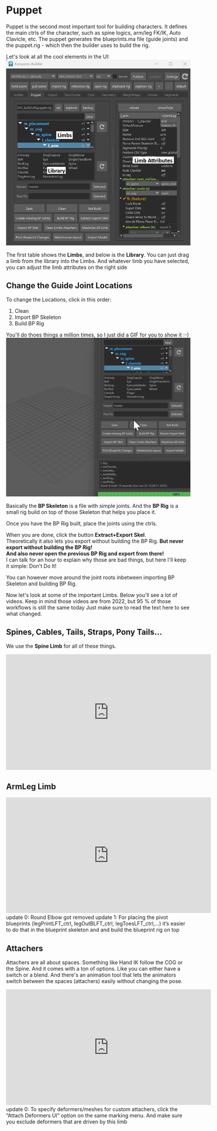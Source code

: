 # Puppet

Puppet is the second most important tool for building characters. It defines the main
ctrls of the character, such as spine logics, arm/leg FK/IK, Auto Clavicle, etc.
The puppet generates the blueprints.ma file (guide joints) and the puppet.rig - which then the builder uses to build the rig.

Let's look at all the cool elements in the UI:
![Alt text](images/puppet_ui.jpg)

The first table shows the **Limbs**, and below is the **Library**. You can just drag a limb from the 
library into the Limbs. And whatever limb you have selected, you can adjust the limb attributes on the right side

## Change the Guide Joint Locations
To change the Locations, click in this order:  
1. Clean  
2. Import BP Skeleton    
3. Build BP Rig  

You'll do thoes things a million times, so I just did a GIF for you to show it :-)
![Alt text](images/cleanImportBuild.gif)

Basically the **BP Skeleton** is a file with simple joints. And the **BP Rig** is a small rig
build on top of those Skeleton that helps you place it. 

Once you have the BP Rig built, place the joints using the ctrls. 

When you are done, click the button **Extract+Export Skel**.  
Theoretically it also lets you export without building the BP Rig.
**But never export without building the BP Rig!**  
**And also never open the previous BP Rig and export from there!**  
I can talk for an hour to explain why those are bad things, but here I'll keep it simple: Don't Do It!

You can however move around the joint roots inbetween importing BP Skeleton and building BP Rig. 

Now let's look at some of the important Limbs. Below you'll see a lot of videos. 
Keep in mind those videos are from 2022, but 95 % of those workflows is still the same today
Just make sure to read the text here to see what changed.

## Spines, Cables, Tails, Straps, Pony Tails...
We use the **Spine Limb** for all of these things. 
<iframe width="560" height="315"
src="https://www.youtube.com/embed/kEA6R8v1gDk"
title="YouTube video player" frameborder="0"
allow="accelerometer; autoplay; clipboard-write; encrypted-media; gyroscope; picture-in-picture"
allowfullscreen></iframe>


## ArmLeg Limb
<iframe width="560" height="315"
src="https://www.youtube.com/embed/BLg9ajB2rzU"
title="YouTube video player" frameborder="0"
allow="accelerometer; autoplay; clipboard-write; encrypted-media; gyroscope; picture-in-picture"
allowfullscreen></iframe>
update 0: Round Elbow got removed  
update 1: For placing the pivot blueprints (legPrintLFT_ctrl, legOutBLFT_ctrl, legToesLFT_ctrl,…) 
it’s easier to do that in the blueprint skeleton and and build the blueprint rig on top


## Attachers
Attachers are all about spaces. Something like Hand IK follow the COG or the Spine. And it comes 
with a ton of options. Like you can either have a switch or a blend. And there's an animation tool
that lets the animators switch between the spaces (attachers) easily without changing the pose.

<iframe width="560" height="315"
src="https://www.youtube.com/embed/8mK2lHDqR7c"
title="YouTube video player" frameborder="0"
allow="accelerometer; autoplay; clipboard-write; encrypted-media; gyroscope; picture-in-picture"
allowfullscreen></iframe>
update 0: To specify deformers/meshes for custom attachers, click the “Attach Deformers UI” 
option on the same marking menu. And make sure you exclude deformers that are driven by this limb
